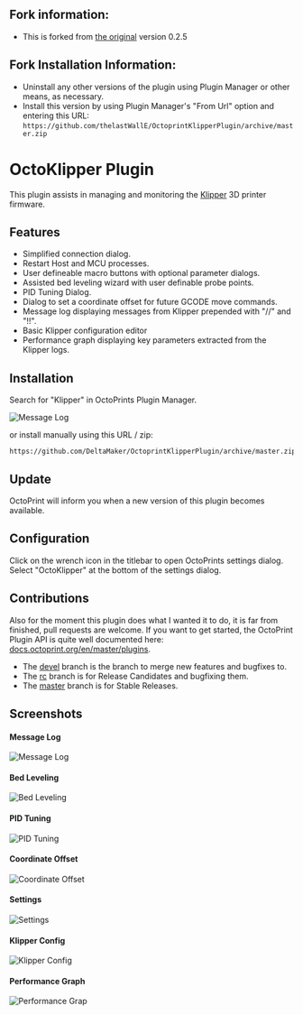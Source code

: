 ## Fork information:
- This is forked from [the original](https://github.com/mmone/OctoprintKlipperPlugin) version 0.2.5


## Fork Installation Information:
- Uninstall any other versions of the plugin using Plugin Manager or other means, as necessary.
- Install this version by using Plugin Manager's "From Url" option and entering this URL:
`https://github.com/thelastWallE/OctoprintKlipperPlugin/archive/master.zip`


# OctoKlipper Plugin
This plugin assists in managing and monitoring the [Klipper](https://github.com/KevinOConnor/klipper) 3D printer firmware.

## Features
- Simplified connection dialog.
- Restart Host and MCU processes.
- User defineable macro buttons with optional parameter dialogs.
- Assisted bed leveling wizard with user definable probe points.
- PID Tuning Dialog.
- Dialog to set a coordinate offset for future GCODE move commands.
- Message log displaying messages from Klipper prepended with "//" and "!!".
- Basic Klipper configuration editor
- Performance graph displaying key parameters extracted from the Klipper logs.

## Installation

Search for "Klipper" in OctoPrints Plugin Manager.

![Message Log](docs/assets/img/install.png)

or install manually using this URL / zip:

    https://github.com/DeltaMaker/OctoprintKlipperPlugin/archive/master.zip

## Update

OctoPrint will inform you when a new version of this plugin becomes available.

## Configuration

Click on the wrench icon in the titlebar to open OctoPrints settings dialog. Select "OctoKlipper" at the bottom of the settings dialog.

## Contributions

Also for the moment this plugin does what I wanted it to do, it is far from finished, pull requests are welcome. If you want to get started, the OctoPrint Plugin API is quite well documented here: [docs.octoprint.org/en/master/plugins](http://docs.octoprint.org/en/master/plugins).

* The [devel](https://github.com/thelastWallE/OctoprintKlipperPlugin/tree/devel) branch is the branch to merge new features and bugfixes to.
* The [rc](https://github.com/thelastWallE/OctoprintKlipperPlugin/tree/rc) branch is for Release Candidates and bugfixing them.
* The [master](https://github.com/thelastWallE/OctoprintKlipperPlugin/tree/master) branch is for Stable Releases.  


## Screenshots

#### Message Log
![Message Log](docs/assets/img/message-log.png)

#### Bed Leveling
![Bed Leveling](docs/assets/img/bed-leveling.png)

#### PID Tuning
![PID Tuning](docs/assets/img/pid-tuning.png)

#### Coordinate Offset
![Coordinate Offset](docs/assets/img/offset.png)

#### Settings
![Settings](docs/assets/img/settings.png)

#### Klipper Config
![Klipper Config](docs/assets/img/klipper-config.png)

#### Performance Graph
![Performance Grap](docs/assets/img/performance-graph.png)

